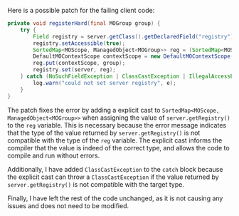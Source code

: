 Here is a possible patch for the failing client code:

```java
private void registerHard(final MOGroup group) {
    try {
        Field registry = server.getClass().getDeclaredField("registry");
        registry.setAccessible(true);
        SortedMap<MOScope, ManagedObject<MOGroup>> reg = (SortedMap<MOScope, ManagedObject<MOGroup>>) server.getRegistry();
        DefaultMOContextScope contextScope = new DefaultMOContextScope(new OctetString(""), group.getScope());
        reg.put(contextScope, group);
        registry.set(server, reg);
    } catch (NoSuchFieldException | ClassCastException | IllegalAccessException e) {
        log.warn("could not set server registry", e);
    }
}
```

The patch fixes the error by adding a explicit cast to `SortedMap<MOScope, ManagedObject<MOGroup>>` when assigning the value of `server.getRegistry()` to the `reg` variable. This is necessary because the error message indicates that the type of the value returned by `server.getRegistry()` is not compatible with the type of the `reg` variable. The explicit cast informs the compiler that the value is indeed of the correct type, and allows the code to compile and run without errors.

Additionally, I have added `ClassCastException` to the `catch` block because the explicit cast can throw a `ClassCastException` if the value returned by `server.getRegistry()` is not compatible with the target type.

Finally, I have left the rest of the code unchanged, as it is not causing any issues and does not need to be modified.
